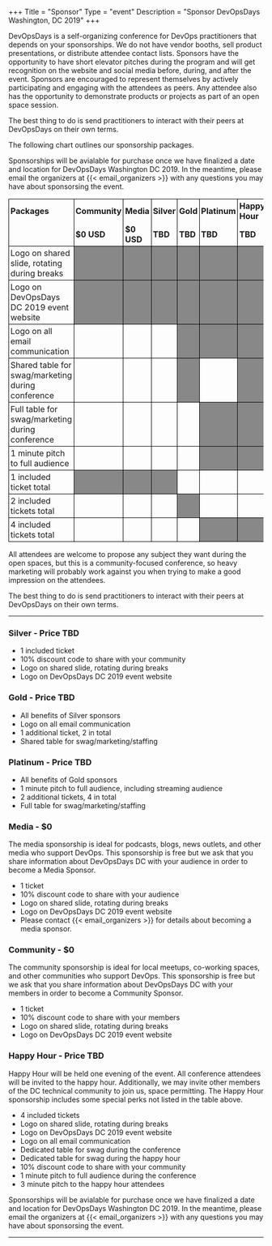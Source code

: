 +++
Title = "Sponsor"
Type = "event"
Description = "Sponsor DevOpsDays Washington, DC 2019"
+++

DevOpsDays is a self-organizing conference for DevOps practitioners that depends
on your sponsorships. We do not have vendor booths, sell product presentations,
or distribute attendee contact lists. Sponsors have the opportunity to have 
short elevator pitches during the program and will get recognition on the
website and social media before, during, and after the event. Sponsors are
encouraged to represent themselves by actively participating and engaging with
the attendees as peers. Any attendee also has the opportunity to demonstrate 
products or projects as part of an open space session.

The best thing to do is send practitioners to interact with their peers at
DevOpsDays on their own terms.

The following chart outlines our sponsorship packages.  

Sponsorships will be avialable for purchase once we have finalized a date and
location for DevOpsDays Washington DC 2019.  In the meantime, please email the 
organizers at {{< email_organizers >}} with any questions you may have about 
sponsorsing the event.

<style>
  table.sponsorship            { border-collapse: collapse; }
  table.sponsorship td         { text-align: left; border: 1px solid #000; padding: 3px; }
  table.sponsorship tr.hed1 td { border-bottom: 0px; }
  table.sponsorship tr.hed2 td { border-top: 0px; }
  table.sponsorship td.yes     { background-color: #888; }
</style>
<table class="sponsorship">
  <tbody>
  <tr class="hed1">
    <td><strong>Packages</strong></td>
    <td><strong>Community</strong></td>
    <td><strong>Media</strong></td>
    <td><strong>Silver</strong></td>
    <td><strong>Gold</strong></td>
    <td><strong>Platinum</strong></td>
    <td><strong>Happy Hour</strong></td>
  </tr>
  <tr class="hed2">
    <td></td>
    <td><strong>$0 USD</strong></td>
    <td><strong>$0 USD</strong></td>
    <td><strong>TBD</strong></td>
    <td><strong>TBD</strong></td>
    <td><strong>TBD</strong></td>
    <td><strong>TBD</strong></td>
  </tr>
  <tr>
    <td>Logo on shared slide, rotating during breaks</td>
    <td class="yes"> </td>
    <td class="yes"> </td>
    <td class="yes"> </td>
    <td class="yes"> </td>
    <td class="yes"> </td>
    <td class="yes"> </td>
  </tr>
  <tr>
    <td>Logo on DevOpsDays DC 2019 event website</td>
    <td class="yes"> </td>
    <td class="yes"> </td>
    <td class="yes"> </td>
    <td class="yes"> </td>
    <td class="yes"> </td>
    <td class="yes"> </td>
  </tr>
  <tr>
    <td>Logo on all email communication</td>
    <td class="no"> </td>
    <td class="no"> </td>
    <td class="no"> </td>
    <td class="yes"> </td>
    <td class="yes"> </td>
    <td class="yes"> </td>
  </tr>
  <tr>
    <td>Shared table for swag/marketing during conference</td>
    <td class="no"> </td>
    <td class="no"> </td>
    <td class="no"> </td>
    <td class="yes"> </td>
    <td class="no"> </td>
    <td class="yes"> </td>
  </tr>
    <td>Full table for swag/marketing during conference</td>
    <td class="no"> </td>
    <td class="no"> </td>
    <td class="no"> </td>
    <td class="no"> </td>
    <td class="yes"> </td>
    <td class="yes"> </td>
  </tr>
  <tr>
    <td>1 minute pitch to full audience</td>
    <td class="no"> </td>
    <td class="no"> </td>
    <td class="no"> </td>
    <td class="no"> </td>
    <td class="yes"> </td>
    <td class="yes"> </td>
  </tr>
  <tr>
  <tr>
    <td>1 included ticket total</td>
    <td class="yes"> </td>
    <td class="yes"> </td>
    <td class="yes"> </td>
    <td class="no"> </td>
    <td class="no"> </td>
    <td class="no"> </td>
  </tr>
  <tr>
    <td>2 included tickets total</td>
    <td class="no"> </td>
    <td class="no"> </td>
    <td class="no"> </td>
    <td class="yes"> </td>
    <td class="no"> </td>
    <td class="no"> </td>
  </tr>
  <tr>
    <td>4 included tickets total</td>
    <td class="no"> </td>
    <td class="no"> </td>
    <td class="no"> </td>
    <td class="no"> </td>
    <td class="yes"> </td>
    <td class="yes"> </td>
  </tr>
  </tbody>
</table>

<p>
  All attendees are welcome to propose any subject they want during the open
  spaces, but this is a community-focused conference, so heavy marketing will
  probably work against you when trying to make a good impression on the
  attendees.
<p>
  The best thing to do is send practitioners to interact with their peers at
  DevOpsDays on their own terms.
<p>

<hr/>

### Silver - Price TBD

* 1 included ticket
* 10% discount code to share with your community
* Logo on shared slide, rotating during breaks
* Logo on DevOpsDays DC 2019 event website

### Gold - Price TBD

* All benefits of Silver sponsors
* Logo on all email communication
* 1 additional ticket, 2 in total
* Shared table for swag/marketing/staffing

### Platinum - Price TBD

* All benefits of Gold sponsors
* 1 minute pitch to full audience, including streaming audience
* 2 additional tickets, 4 in total
* Full table for swag/marketing/staffing

### Media - $0

The media sponsorship is ideal for podcasts, blogs, news outlets, and other
media who support DevOps.  This sponsorship is free but we ask that you share
information about DevOpsDays DC with your audience in order to become a Media
Sponsor.

* 1 ticket
* 10% discount code to share with your audience
* Logo on shared slide, rotating during breaks
* Logo on DevOpsDays DC 2019 event website
* Please contact {{< email_organizers >}} for details about becoming a media
sponsor.

### Community - $0

The community sponsorship is ideal for local meetups, co-working spaces, and
other communities who support DevOps.  This sponsorship is free but we ask that
you share information about DevOpsDays DC with your members in order to
become a Community Sponsor.

* 1 ticket
* 10% discount code to share with your members
* Logo on shared slide, rotating during breaks
* Logo on DevOpsDays DC 2019 event website

### Happy Hour - Price TBD

Happy Hour will be held one evening of the event.  All conference attendees will
be invited to the happy hour.  Additionally, we may invite other members of the 
DC technical community to join us, space permitting.  The Happy Hour 
sponsorship includes some special perks not listed in the table above.  

* 4 included tickets
* Logo on shared slide, rotating during breaks
* Logo on DevOpsDays DC 2019 event website
* Logo on all email communication
* Dedicated table for swag during the conference
* Dedicated table for swag during the happy hour
* 10% discount code to share with your community
* 1 minute pitch to full audience during the conference
* 3 minute pitch to the happy hour attendees

Sponsorships will be avialable for purchase once we have finalized a date and
location for DevOpsDays Washington DC 2019.  In the meantime, please email the 
organizers at {{< email_organizers >}} with any questions you may have about 
sponsorsing the event.

<hr/>
